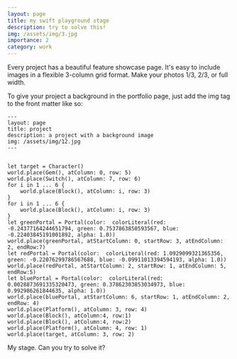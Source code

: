 ```yaml
---
layout: page
title: my swift playground stage
description: try to solve this!
img: /assets/img/3.jpg
importance: 2
category: work
---
```


Every project has a beautiful feature showcase page.
It's easy to include images in a flexible 3-column grid format.
Make your photos 1/3, 2/3, or full width.

To give your project a background in the portfolio page, just add the img tag to the front matter like so:

    ---
    layout: page
    title: project
    description: a project with a background image
    img: /assets/img/12.jpg
    ---

<pre><code>
let target = Character()
world.place(Gem(), atColumn: 0, row: 5)
world.place(Switch(), atColumn: 7, row: 6)
for i in 1 ... 6 {
    world.place(Block(), atColumn: i, row: 3)
}
for i in 1 ... 6 {
    world.place(Block(), atColumn: i, row: 3)
}
let greenPortal = Portal(color:  colorLiteral(red: -0.24377164244651794, green: 0.7537863850593567, blue: -0.22403845191001892, alpha: 1.0))
world.place(greenPortal, atStartColumn: 0, startRow: 3, atEndColumn: 2, endRow:7)
let redPortal = Portal(color:  colorLiteral(red: 1.0929099321365356, green: -0.22076299786567688, blue: -0.09911013394594193, alpha: 1.0))
world.place(redPortal, atStartColumn: 2, startRow: 1, atEndColumn: 5, endRow:5)
let bluePortal = Portal(color:  colorLiteral(red: 0.0028873691335320473, green: 0.37862303853034973, blue: 0.992986261844635, alpha: 1.0))
world.place(bluePortal, atStartColumn: 6, startRow: 1, atEndColumn: 2, endRow: 4)
world.place(Platform(), atColumn: 3, row: 4)
world.place(Block(), atColumn:4, row:1)
world.place(Block(), atColumn:4, row:2)
world.place(Platform(), atColumn: 4, row: 1)
world.place(target, atColumn: 3, row: 2)
</code></pre>


<div class="row">
    <div class="col-sm mt-3 mt-md-0">
        <img class="img-fluid rounded z-depth-1" src="{{ '/assets/img/stage.png' | relative_url }}" alt="" title="example image"/>
    </div>
</div>
<div class="caption">
    My stage. Can you try to solve it?
</div>


